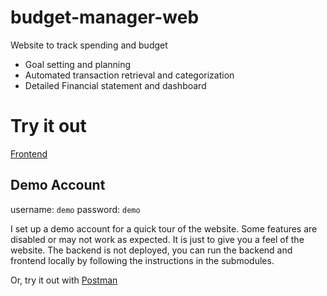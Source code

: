 # budget-manager-web

Website to track spending and budget
- Goal setting and planning
- Automated transaction retrieval and categorization
- Detailed Financial statement and dashboard

# Try it out

[Frontend](https://budget-manager-frontend-0ec640b5ed51.herokuapp.com/)

## Demo Account

username: `demo`
password: `demo`

I set up a demo account for a quick tour of the website. Some features are disabled or may not work as expected. It is just to give you a feel of the website.
The backend is not deployed, you can run the backend and frontend locally by following the instructions in the submodules.

Or, try it out with [Postman](https://www.postman.com/spaceflight-cosmologist-42752282/workspace/budget-manager/overview)

